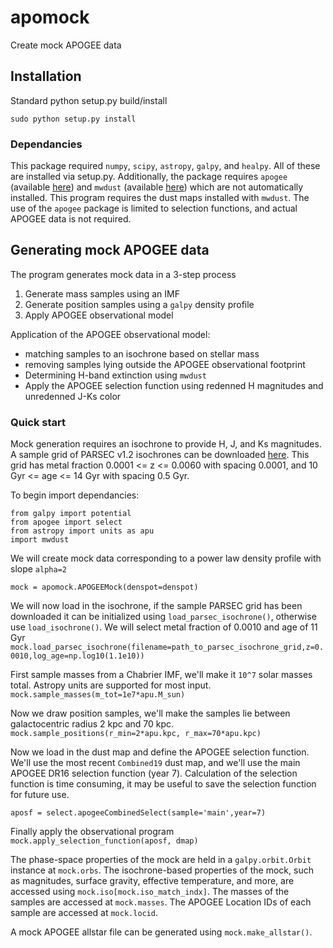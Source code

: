 # apomock
Create mock APOGEE data

## Installation

Standard python setup.py build/install

`sudo python setup.py install`

### Dependancies

This package required `numpy`, `scipy`, `astropy`, `galpy`, and `healpy`. All of these 
are installed via setup.py. Additionally, the package requires `apogee` (available [here](https://github.com/jobovy/apogee)) and `mwdust` (available [here](https://github.com/jobovy/mwdust)) which are not automatically installed. This program requires the dust maps installed with `mwdust`. The use of the `apogee` package is limited to selection functions, and actual APOGEE data is not required.

## Generating mock APOGEE data

The program generates mock data in a 3-step process
1. Generate mass samples using an IMF
2. Generate position samples using a `galpy` density profile
3. Apply APOGEE observational model

Application of the APOGEE observational model:
- matching samples to an isochrone based on stellar mass
- removing samples lying outside the APOGEE observational footprint
- Determining H-band extinction using `mwdust`
- Apply the APOGEE selection function using redenned H magnitudes and unredenned J-Ks color

### Quick start

Mock generation requires an isochrone to provide H, J, and Ks magnitudes. A 
sample grid of PARSEC v1.2 isochrones can be downloaded [here](https://www.astro.utoronto.ca/~lane/share/apomock/data/). This grid has metal fraction 0.0001 <= z <= 0.0060 with spacing 0.0001, and 10 Gyr <= age <= 14 Gyr with spacing 0.5 Gyr.

To begin import dependancies:
```import apomock
from galpy import potential
from apogee import select
from astropy import units as apu
import mwdust
```

We will create mock data corresponding to a power law density profile with slope `alpha=2`
```denspot = potential.PowerSphericalPotential(alpha=2.)
mock = apomock.APOGEEMock(denspot=denspot)
```

We will now load in the isochrone, if the sample PARSEC grid has been downloaded it can be initialized using `load_parsec_isochrone()`, otherwise use `load_isochrone()`. We will select metal fraction of 0.0010 and age of 11 Gyr
`mock.load_parsec_isochrone(filename=path_to_parsec_isochrone_grid,z=0.0010,log_age=np.log10(1.1e10))`

First sample masses from a Chabrier IMF, we'll make it `10^7` solar masses total. Astropy units are supported for most input.
`mock.sample_masses(m_tot=1e7*apu.M_sun)`

Now we draw position samples, we'll make the samples lie between galactocentric 
radius 2 kpc and 70 kpc.
`mock.sample_positions(r_min=2*apu.kpc, r_max=70*apu.kpc)`

Now we load in the dust map and define the APOGEE selection function. We'll use the most recent `Combined19` dust map, and we'll use the main APOGEE DR16 selection function (year 7). Calculation of the selection function is time consuming, it may be useful to save the selection function for future use.
```dmap = mwdust.Combined19(filter='2MASS H')
aposf = select.apogeeCombinedSelect(sample='main',year=7)
```

Finally apply the observational program
`mock.apply_selection_function(aposf, dmap)`

The phase-space properties of the mock are held in a `galpy.orbit.Orbit` instance at `mock.orbs`. The isochrone-based properties of the mock, such as magnitudes, surface gravity, effective temperature, and more, are accessed using `mock.iso[mock.iso_match_indx]`. The masses of the samples are accessed at `mock.masses`. The APOGEE Location IDs of each sample are accessed at `mock.locid`. 

A mock APOGEE allstar file can be generated using `mock.make_allstar()`.
